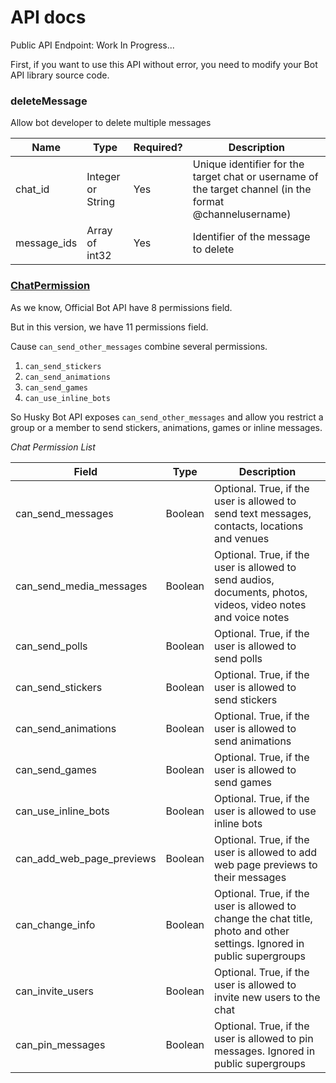# API docs

Public API Endpoint: Work In Progress...

First, if you want to use this API without error, you need to modify your Bot API library source code.

### deleteMessage

Allow bot developer to delete multiple messages

| Name        | Type              | Required? | Description                                                                                              |
|-------------|-------------------|-----------|----------------------------------------------------------------------------------------------------------|
| chat_id     | Integer or String | Yes       | Unique identifier for the target chat or username of the target channel (in the format @channelusername) |
| message_ids | Array of int32    | Yes       | Identifier of the message to delete                                                                      |

### [ChatPermission](https://core.telegram.org/bots/api#chatpermissions) 

As we know, Official Bot API have 8 permissions field.

But in this version, we have 11 permissions field.

Cause `can_send_other_messages` combine several permissions.

1. `can_send_stickers`
2. `can_send_animations`
3. `can_send_games`
4. `can_use_inline_bots`

So Husky Bot API exposes `can_send_other_messages` and allow you restrict a group or a member to send stickers, animations, games or inline messages.

_Chat Permission List_

| Field                     | Type    | Description                                                                                                              |
|---------------------------|---------|--------------------------------------------------------------------------------------------------------------------------|
| can_send_messages         | Boolean | Optional. True, if the user is allowed to send text messages, contacts, locations and venues                             |
| can_send_media_messages   | Boolean | Optional. True, if the user is allowed to send audios, documents, photos, videos, video notes and voice notes            |
| can_send_polls            | Boolean | Optional. True, if the user is allowed to send polls                                                                     |
| can_send_stickers         | Boolean | Optional. True, if the user is allowed to send stickers                                                                  |
| can_send_animations       | Boolean | Optional. True, if the user is allowed to send animations                                                                |
| can_send_games            | Boolean | Optional. True, if the user is allowed to send games                                                                     |
| can_use_inline_bots       | Boolean | Optional. True, if the user is allowed to use inline bots                                                                |
| can_add_web_page_previews | Boolean | Optional. True, if the user is allowed to add web page previews to their messages                                        |
| can_change_info           | Boolean | Optional. True, if the user is allowed to change the chat title, photo and other settings. Ignored in public supergroups |
| can_invite_users          | Boolean | Optional. True, if the user is allowed to invite new users to the chat                                                   |
| can_pin_messages          | Boolean | Optional. True, if the user is allowed to pin messages. Ignored in public supergroups                                    |
